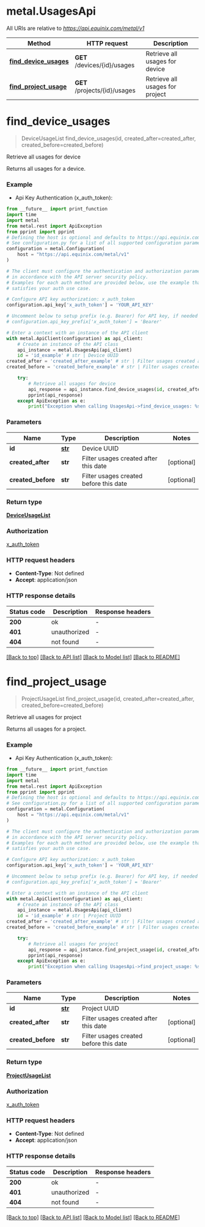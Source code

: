 # metal.UsagesApi

All URIs are relative to *https://api.equinix.com/metal/v1*

Method | HTTP request | Description
------------- | ------------- | -------------
[**find_device_usages**](UsagesApi.md#find_device_usages) | **GET** /devices/{id}/usages | Retrieve all usages for device
[**find_project_usage**](UsagesApi.md#find_project_usage) | **GET** /projects/{id}/usages | Retrieve all usages for project


# **find_device_usages**
> DeviceUsageList find_device_usages(id, created_after=created_after, created_before=created_before)

Retrieve all usages for device

Returns all usages for a device.

### Example

* Api Key Authentication (x_auth_token):
```python
from __future__ import print_function
import time
import metal
from metal.rest import ApiException
from pprint import pprint
# Defining the host is optional and defaults to https://api.equinix.com/metal/v1
# See configuration.py for a list of all supported configuration parameters.
configuration = metal.Configuration(
    host = "https://api.equinix.com/metal/v1"
)

# The client must configure the authentication and authorization parameters
# in accordance with the API server security policy.
# Examples for each auth method are provided below, use the example that
# satisfies your auth use case.

# Configure API key authorization: x_auth_token
configuration.api_key['x_auth_token'] = 'YOUR_API_KEY'

# Uncomment below to setup prefix (e.g. Bearer) for API key, if needed
# configuration.api_key_prefix['x_auth_token'] = 'Bearer'

# Enter a context with an instance of the API client
with metal.ApiClient(configuration) as api_client:
    # Create an instance of the API class
    api_instance = metal.UsagesApi(api_client)
    id = 'id_example' # str | Device UUID
created_after = 'created_after_example' # str | Filter usages created after this date (optional)
created_before = 'created_before_example' # str | Filter usages created before this date (optional)

    try:
        # Retrieve all usages for device
        api_response = api_instance.find_device_usages(id, created_after=created_after, created_before=created_before)
        pprint(api_response)
    except ApiException as e:
        print("Exception when calling UsagesApi->find_device_usages: %s\n" % e)
```

### Parameters

Name | Type | Description  | Notes
------------- | ------------- | ------------- | -------------
 **id** | [**str**](.md)| Device UUID | 
 **created_after** | **str**| Filter usages created after this date | [optional] 
 **created_before** | **str**| Filter usages created before this date | [optional] 

### Return type

[**DeviceUsageList**](DeviceUsageList.md)

### Authorization

[x_auth_token](../README.md#x_auth_token)

### HTTP request headers

 - **Content-Type**: Not defined
 - **Accept**: application/json

### HTTP response details
| Status code | Description | Response headers |
|-------------|-------------|------------------|
**200** | ok |  -  |
**401** | unauthorized |  -  |
**404** | not found |  -  |

[[Back to top]](#) [[Back to API list]](../README.md#documentation-for-api-endpoints) [[Back to Model list]](../README.md#documentation-for-models) [[Back to README]](../README.md)

# **find_project_usage**
> ProjectUsageList find_project_usage(id, created_after=created_after, created_before=created_before)

Retrieve all usages for project

Returns all usages for a project.

### Example

* Api Key Authentication (x_auth_token):
```python
from __future__ import print_function
import time
import metal
from metal.rest import ApiException
from pprint import pprint
# Defining the host is optional and defaults to https://api.equinix.com/metal/v1
# See configuration.py for a list of all supported configuration parameters.
configuration = metal.Configuration(
    host = "https://api.equinix.com/metal/v1"
)

# The client must configure the authentication and authorization parameters
# in accordance with the API server security policy.
# Examples for each auth method are provided below, use the example that
# satisfies your auth use case.

# Configure API key authorization: x_auth_token
configuration.api_key['x_auth_token'] = 'YOUR_API_KEY'

# Uncomment below to setup prefix (e.g. Bearer) for API key, if needed
# configuration.api_key_prefix['x_auth_token'] = 'Bearer'

# Enter a context with an instance of the API client
with metal.ApiClient(configuration) as api_client:
    # Create an instance of the API class
    api_instance = metal.UsagesApi(api_client)
    id = 'id_example' # str | Project UUID
created_after = 'created_after_example' # str | Filter usages created after this date (optional)
created_before = 'created_before_example' # str | Filter usages created before this date (optional)

    try:
        # Retrieve all usages for project
        api_response = api_instance.find_project_usage(id, created_after=created_after, created_before=created_before)
        pprint(api_response)
    except ApiException as e:
        print("Exception when calling UsagesApi->find_project_usage: %s\n" % e)
```

### Parameters

Name | Type | Description  | Notes
------------- | ------------- | ------------- | -------------
 **id** | [**str**](.md)| Project UUID | 
 **created_after** | **str**| Filter usages created after this date | [optional] 
 **created_before** | **str**| Filter usages created before this date | [optional] 

### Return type

[**ProjectUsageList**](ProjectUsageList.md)

### Authorization

[x_auth_token](../README.md#x_auth_token)

### HTTP request headers

 - **Content-Type**: Not defined
 - **Accept**: application/json

### HTTP response details
| Status code | Description | Response headers |
|-------------|-------------|------------------|
**200** | ok |  -  |
**401** | unauthorized |  -  |
**404** | not found |  -  |

[[Back to top]](#) [[Back to API list]](../README.md#documentation-for-api-endpoints) [[Back to Model list]](../README.md#documentation-for-models) [[Back to README]](../README.md)

